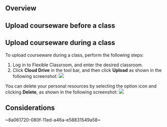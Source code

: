 ## Overview



## Upload courseware before a class



   

## Upload courseware during a class

To upload courseware during a class, perform the following steps:

1. Log in to Flexible Classroom, and enter the desired classroom.
2. Click **Cloud Drive** in the tool bar, and then click **Upload** as shown in the following screenshot:
   ![](https://web-cdn.agora.io/docs-files/1663562311451)

You can delete your personal resources by selecting the option icon and clicking **Delete**, as shown in the following screenshot:
![](https://web-cdn.agora.io/docs-files/1663562326661)

## Considerations

~8a061720-080f-11ed-a46a-e58831549a58~